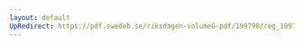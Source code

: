 ```yaml
---
layout: default
UpRedirect: https://pdf.swedeb.se/riksdagen-volumeG-pdf/199798/reg_199798/reg_199798_0175.pdf
---
```

